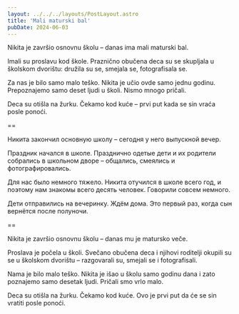 ```yaml
---
layout: ../../../layouts/PostLayout.astro
title: 'Mali maturski bal'
pubDate: 2024-06-03
---
```


Nikita je završio osnovnu školu – danas ima mali maturski bal.

Imali su proslavu kod škole. Praznično obučena deca su se skupljala u školskom dvorištu: družila su se, smejala se, fotografisala se.

Za nas je bilo samo malo teško. Nikita je učio ovde samo jednu godinu. Prepoznajemo samo deset ljudi u školi. Nismo mnogo pričali.

Deca su otišla na žurku. Čekamo kod kuće – prvi put kada se sin vraća posle ponoći.

==

Никита закончил основную школу – сегодня у него выпускной вечер.

Праздник начался в школе. Празднично одетые дети и их родители собрались в школьном дворе – общались, смеялись и фотографировались.

Для нас было немного тяжело. Никита отучился в школе всего год, и поэтому нам знакомы всего десять человек. Говорили совсем немного.

Дети отправились на вечеринку. Ждём дома. Это первый раз, когда сын вернётся после полуночи.

==

Nikita je završio osnovnu školu – danas mu je matursko veče.

Proslava je počela u školi. Svečano obučena deca i njihovi roditelji okupili su se u školskom dvorištu – razgovarali su, smejali se i fotografisali.

Nama je bilo malo teško. Nikita je išao u školu samo godinu dana i zato poznajemo samo desetak ljudi. Pričali smo vrlo malo.

Deca su otišla na žurku. Čekamo kod kuće. Ovo je prvi put da će se sin vratiti posle ponoći.
